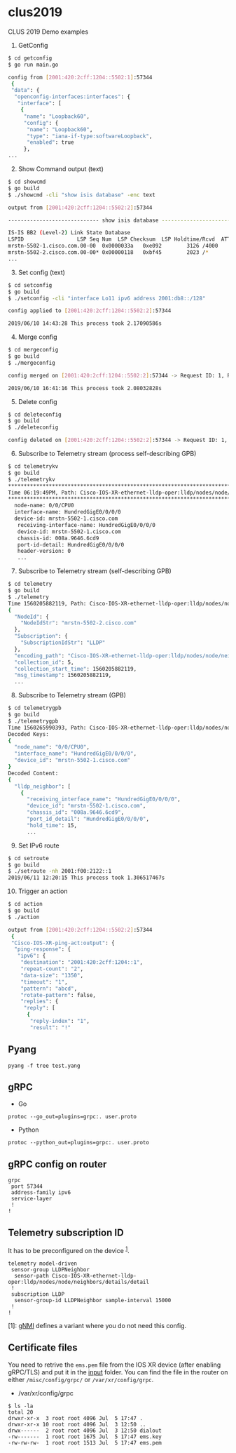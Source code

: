 # clus2019

CLUS 2019 Demo examples

1. GetConfig

```bash
$ cd getconfig
$ go run main.go

config from [2001:420:2cff:1204::5502:1]:57344
 {
 "data": {
  "openconfig-interfaces:interfaces": {
   "interface": [
    {
     "name": "Loopback60",
     "config": {
      "name": "Loopback60",
      "type": "iana-if-type:softwareLoopback",
      "enabled": true
     },
...
```

2. Show Command output (text)

```bash
$ cd showcmd
$ go build
$ ./showcmd -cli "show isis database" -enc text

output from [2001:420:2cff:1204::5502:2]:57344

----------------------------- show isis database ------------------------------

IS-IS BB2 (Level-2) Link State Database
LSPID                 LSP Seq Num  LSP Checksum  LSP Holdtime/Rcvd  ATT/P/OL
mrstn-5502-1.cisco.com.00-00  0x0000033a   0xe092        3126 /4000         0/0/0
mrstn-5502-2.cisco.com.00-00* 0x00000118   0xbf45        2023 /*            0/0/0
...
```

3. Set config (text)

```bash
$ cd setconfig
$ go build
$ ./setconfig -cli "interface Lo11 ipv6 address 2001:db8::/128"

config applied to [2001:420:2cff:1204::5502:2]:57344

2019/06/10 14:43:28 This process took 2.17090586s
```

4. Merge config

```bash
$ cd mergeconfig
$ go build
$ ./mergeconfig

config merged on [2001:420:2cff:1204::5502:2]:57344 -> Request ID: 1, Response ID: 1

2019/06/10 16:41:16 This process took 2.08032828s
```

5. Delete config

```bash
$ cd deleteconfig
$ go build
$ ./deleteconfig

config deleted on [2001:420:2cff:1204::5502:2]:57344 -> Request ID: 1, Response ID: 1
```

6. Subscribe to Telemetry stream (process self-describing GPB)

```bash
$ cd telemetrykv
$ go build
$ ./telemetrykv
******************************************************************************************
Time 06:19:49PM, Path: Cisco-IOS-XR-ethernet-lldp-oper:lldp/nodes/node/neighbors/details/detail
******************************************************************************************
  node-name: 0/0/CPU0
  interface-name: HundredGigE0/0/0/0
  device-id: mrstn-5502-1.cisco.com
   receiving-interface-name: HundredGigE0/0/0/0
   device-id: mrstn-5502-1.cisco.com
   chassis-id: 008a.9646.6cd9
   port-id-detail: HundredGigE0/0/0/0
   header-version: 0
   ...
```

7. Subscribe to Telemetry stream (self-describing GPB)

```bash
$ cd telemetry
$ go build
$ ./telemetry
Time 1560205882119, Path: Cisco-IOS-XR-ethernet-lldp-oper:lldp/nodes/node/neighbors/details/detail
{
  "NodeId": {
    "NodeIdStr": "mrstn-5502-2.cisco.com"
  },
  "Subscription": {
    "SubscriptionIdStr": "LLDP"
  },
  "encoding_path": "Cisco-IOS-XR-ethernet-lldp-oper:lldp/nodes/node/neighbors/details/detail",
  "collection_id": 5,
  "collection_start_time": 1560205882119,
  "msg_timestamp": 1560205882119,
  ...
```

8. Subscribe to Telemetry stream (GPB)

```bash
$ cd telemetrygpb
$ go build
$ ./telemetrygpb
Time 1560265990393, Path: Cisco-IOS-XR-ethernet-lldp-oper:lldp/nodes/node/neighbors/details/detail
Decoded Keys:
{
  "node_name": "0/0/CPU0",
  "interface_name": "HundredGigE0/0/0/0",
  "device_id": "mrstn-5502-1.cisco.com"
}
Decoded Content:
{
  "lldp_neighbor": [
    {
      "receiving_interface_name": "HundredGigE0/0/0/0",
      "device_id": "mrstn-5502-1.cisco.com",
      "chassis_id": "008a.9646.6cd9",
      "port_id_detail": "HundredGigE0/0/0/0",
      "hold_time": 15,
      ...
```

9. Set IPv6 route

```bash
$ cd setroute
$ go build
$ ./setroute -nh 2001:f00:2122::1
2019/06/11 12:20:15 This process took 1.306517467s
```

10. Trigger an action


```bash
$ cd action
$ go build
$ ./action

output from [2001:420:2cff:1204::5502:2]:57344
 {
 "Cisco-IOS-XR-ping-act:output": {
  "ping-response": {
   "ipv6": {
    "destination": "2001:420:2cff:1204::1",
    "repeat-count": "2",
    "data-size": "1350",
    "timeout": "1",
    "pattern": "abcd",
    "rotate-pattern": false,
    "replies": {
     "reply": [
      {
       "reply-index": "1",
       "result": "!"
```

## Pyang

```
pyang -f tree test.yang
```

## gRPC

- Go

```
protoc --go_out=plugins=grpc:. user.proto
```

- Python

```
protoc --python_out=plugins=grpc:. user.proto
```

## gRPC config on router

```
grpc
 port 57344
 address-family ipv6
 service-layer
 !
!
```

## Telemetry subscription ID 

It has to be preconfigured on the device <sup>[1](#myfootnote1)</sup>.

```
telemetry model-driven
 sensor-group LLDPNeighbor
  sensor-path Cisco-IOS-XR-ethernet-lldp-oper:lldp/nodes/node/neighbors/details/detail
 !
 subscription LLDP
  sensor-group-id LLDPNeighbor sample-interval 15000
 !
!
```

<a name="myfootnote1">[1]</a>: [gNMI](https://github.com/openconfig/reference/blob/master/rpc/gnmi/gnmi.proto) defines a variant where you do not need this config.

## Certificate files

You need to retrive the `ems.pem` file from the IOS XR device (after enabling gRPC/TLS) and put it in the [input](example/input) folder. You can find the file in the router on either `/misc/config/grpc/` or `/var/xr/config/grpc`.

- /var/xr/config/grpc

```console
$ ls -la
total 20
drwxr-xr-x  3 root root 4096 Jul  5 17:47 .
drwxr-xr-x 10 root root 4096 Jul  3 12:50 ..
drwx------  2 root root 4096 Jul  3 12:50 dialout
-rw-------  1 root root 1675 Jul  5 17:47 ems.key
-rw-rw-rw-  1 root root 1513 Jul  5 17:47 ems.pem
```
